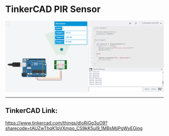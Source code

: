 # TinkerCAD PIR Sensor
![Diagram](https://github.com/NishitMittal2004/TinkerCAD_PIR_Sensor/blob/main/Pir_sensor.png)

---
## TinkerCAD Link:
https://www.tinkercad.com/things/dIoRiGg3uO9?sharecode=tAUZwThqK1pVXmpo_CS9kK5ul9_1MBsMjjPgWyEGing

